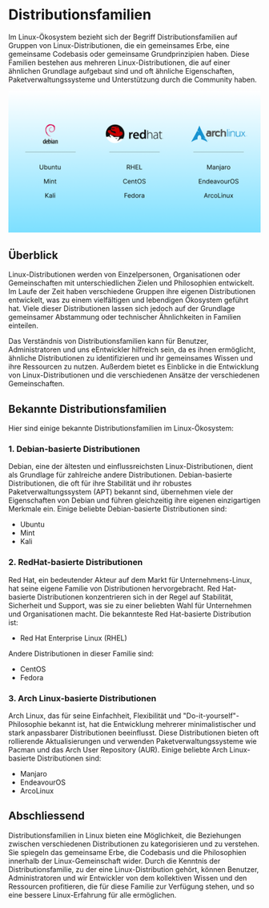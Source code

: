 # Distributionsfamilien

Im Linux-Ökosystem bezieht sich der Begriff Distributionsfamilien auf Gruppen von Linux-Distributionen, die ein gemeinsames Erbe, eine gemeinsame Codebasis oder gemeinsame Grundprinzipien haben. Diese Familien bestehen aus mehreren Linux-Distributionen, die auf einer ähnlichen Grundlage aufgebaut sind und oft ähnliche Eigenschaften, Paketverwaltungssysteme und Unterstützung durch die Community haben.

![Übersicht von den Distributionsfamilien](distributionsfamilien.png)

## Überblick

Linux-Distributionen werden von Einzelpersonen, Organisationen oder Gemeinschaften mit unterschiedlichen Zielen und Philosophien entwickelt. Im Laufe der Zeit haben verschiedene Gruppen ihre eigenen Distributionen entwickelt, was zu einem vielfältigen und lebendigen Ökosystem geführt hat. Viele dieser Distributionen lassen sich jedoch auf der Grundlage gemeinsamer Abstammung oder technischer Ähnlichkeiten in Familien einteilen.

Das Verständnis von Distributionsfamilien kann für Benutzer, Administratoren und uns eEntwickler hilfreich sein, da es ihnen ermöglicht, ähnliche Distributionen zu identifizieren und ihr gemeinsames Wissen und ihre Ressourcen zu nutzen. Außerdem bietet es Einblicke in die Entwicklung von Linux-Distributionen und die verschiedenen Ansätze der verschiedenen Gemeinschaften.

## Bekannte Distributionsfamilien

Hier sind einige bekannte Distributionsfamilien im Linux-Ökosystem:

### 1. Debian-basierte Distributionen

Debian, eine der ältesten und einflussreichsten Linux-Distributionen, dient als Grundlage für zahlreiche andere Distributionen. Debian-basierte Distributionen, die oft für ihre Stabilität und ihr robustes Paketverwaltungssystem (APT) bekannt sind, übernehmen viele der Eigenschaften von Debian und führen gleichzeitig ihre eigenen einzigartigen Merkmale ein. Einige beliebte Debian-basierte Distributionen sind:

-   Ubuntu
-   Mint
-   Kali

### 2. RedHat-basierte Distributionen

Red Hat, ein bedeutender Akteur auf dem Markt für Unternehmens-Linux, hat seine eigene Familie von Distributionen hervorgebracht. Red Hat-basierte Distributionen konzentrieren sich in der Regel auf Stabilität, Sicherheit und Support, was sie zu einer beliebten Wahl für Unternehmen und Organisationen macht. Die bekannteste Red Hat-basierte Distribution ist:

-   Red Hat Enterprise Linux (RHEL)

Andere Distributionen in dieser Familie sind:

-   CentOS
-   Fedora

### 3. Arch Linux-basierte Distributionen

Arch Linux, das für seine Einfachheit, Flexibilität und "Do-it-yourself"-Philosophie bekannt ist, hat die Entwicklung mehrerer minimalistischer und stark anpassbarer Distributionen beeinflusst. Diese Distributionen bieten oft rollierende Aktualisierungen und verwenden Paketverwaltungssysteme wie Pacman und das Arch User Repository (AUR). Einige beliebte Arch Linux-basierte Distributionen sind:

-   Manjaro
-   EndeavourOS
-   ArcoLinux

## Abschliessend

Distributionsfamilien in Linux bieten eine Möglichkeit, die Beziehungen zwischen verschiedenen Distributionen zu kategorisieren und zu verstehen. Sie spiegeln das gemeinsame Erbe, die Codebasis und die Philosophien innerhalb der Linux-Gemeinschaft wider. Durch die Kenntnis der Distributionsfamilie, zu der eine Linux-Distribution gehört, können Benutzer, Administratoren und wir Entwickler von dem kollektiven Wissen und den Ressourcen profitieren, die für diese Familie zur Verfügung stehen, und so eine bessere Linux-Erfahrung für alle ermöglichen.
